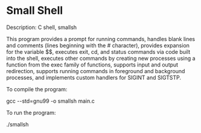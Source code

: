 # Small Shell

Description: C shell, smallsh

This program provides a prompt for running commands, handles blank lines and comments (lines beginning with the # character), provides expansion for the variable $$, executes exit, cd, and status commands via code built into the shell, executes other commands by creating new processes using a function from the exec family of functions, supports input and output redirection, supports running commands in foreground and background processes, and implements custom handlers for SIGINT and SIGTSTP.


To compile the program:

gcc --std=gnu99 -o smallsh main.c

To run the program:

./smallsh
